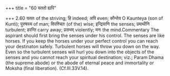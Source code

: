 +++
title = "60 यततो ह्यपि"

+++
2.60 यततः of the striving; हि indeed; अपि even; कौन्तेय O Kaunteya (son
of Kunti); पुरुषस्य of man; विपश्चितः (of the) wise; इन्द्रियाणि the
senses; प्रमाथीनि turbulent; हरन्ति carry away; प्रसभम् violently; मनः
the mind.Commentary The aspirant should first bring the senses under his
control. The senses are like horses. If you keep the horses under your
perfect control you can reach your destinaton safely. Turbulent horses
will throw you down on the way. Even so the turbulent senses will hurl
you down into the objects of the senses and you cannot reach your
spiritual destination; viz.; Param Dhama (the supreme abode) or the
abode of eternal peace and immortality or Moksha (final liberation).
(Cf.III.33V.14).
